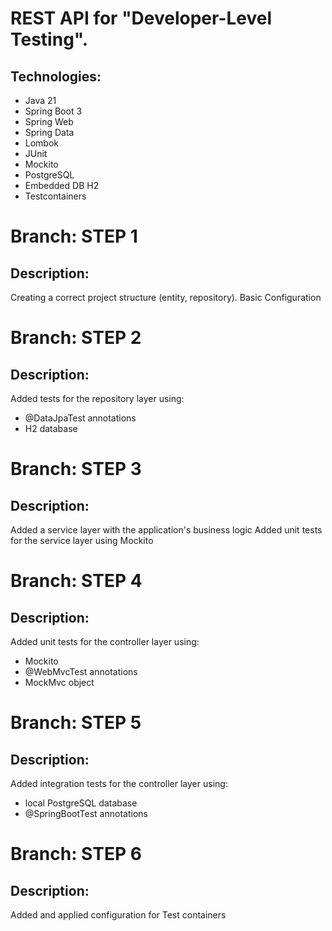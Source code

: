 # REST API for "Developer-Level Testing".

## Technologies:
* Java 21
* Spring Boot 3
* Spring Web
* Spring Data
* Lombok
* JUnit
* Mockito
* PostgreSQL
* Embedded DB H2
* Testcontainers

# Branch: STEP 1

## Description:
Creating a correct project structure (entity, repository).
Basic Configuration

# Branch: STEP 2
## Description:
Added tests for the repository layer using:
* @DataJpaTest annotations
* H2 database

# Branch: STEP 3
## Description:
Added a service layer with the application's business logic
Added unit tests for the service layer using Mockito

# Branch: STEP 4
## Description:
Added unit tests for the controller layer using:
* Mockito
* @WebMvcTest annotations
* MockMvc object

# Branch: STEP 5
## Description:
Added integration tests for the controller layer using:
* local PostgreSQL database
* @SpringBootTest annotations

# Branch: STEP 6
## Description:
Added and applied configuration for Test containers